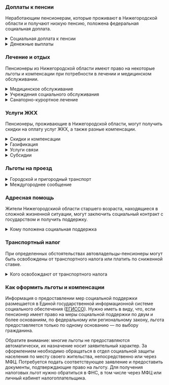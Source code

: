 ### Доплаты к пенсии
Неработающим пенсионерам, которые проживают в Нижегородской области и получают низкую пенсию, положена федеральная социальная доплата.
<details>
<summary>Социальная доплата к пенсии</summary>
В Нижегородской области региональный прожиточный минимум пенсионера ниже общефедерального. Поэтому неработающим пенсионерам с низким размером пенсии производится федеральная социальная доплата к пенсии до прожиточного минимума пенсионера в РФ. В 2021 году эта сумма [составляет](https://pfr.gov.ru/grazhdanam/pensionres/soc_doplata/~7905) 10 022 рубля.

Для назначения выплаты необходимо обращаться в территориальное отделение Пенсионного фонда (ПФР) по месту жительства. С 2022 года доплата будет назначаться автоматически — по данным ПФР.
</details>
<details>
<summary>Денежные выплаты</summary>
Если пенсионер относится к льготной категории, ему полагается ежемесячная денежная выплата (ЕДВ), которая регулярно индексируется.

В [Нижегородской](https://docs.cntd.ru/document/944921693) области производятся ежемесячные выплаты ветеранам труда и военной службы, если их среднемесячный доход не выше установленного (в 2021 году — не более 24 662 рублей), труженикам тыла и реабилитированным пенсионерам — 627 рублей. Пострадавшие от репрессий получают 503 рубля, а совершеннолетние узники фашизма — 347 рублей. Ежегодно ко Дню Победы труженикам тыла выплачивается 300 рублей, блокадникам, несовершеннолетним узникам фашизма и участникам ВОВ — 500 рублей. В День памяти жертв политических репрессий пострадавшим от них пенсионерам производится выплата в сумме 500 рублей.
</details>

### Лечение и отдых
Пенсионеры из Нижегородской области имеют право на некоторые льготы и компенсации при потребности в лечении и медицинском обслуживании.
<details>
<summary>Медицинское обслуживание</summary>
Медицинскую помощь вне очереди получают труженики тыла, реабилитированные и пострадавшие от репрессий пенсионеры, а также блокадники.
</details>
<details>
<summary>Учреждения социального обслуживания</summary>
Внеочередной приём в дома-интернаты для престарелых и инвалидов, учреждения социального обслуживания предоставляют труженикам тыла, реабилитированным и пострадавшим от репрессий пенсионерам.
</details>
<details>
<summary>Санаторно-курортное лечение</summary>
[Нижегородских](https://docs.cntd.ru/document/944921693) ветеранов труда и военной службы, тружеников тыла и реабилитированных пенсионеров при наличии медицинских показаний обеспечивают льготными путёвками в санатории и пансионаты области. Малообеспеченным нижегородским ветеранам и труженикам тыла также может быть предоставлена льготная путёвка в областные центры социальной реабилитации.

В [Нижегородской](https://docs.cntd.ru/document/944921612) области реабилитированным пенсионерам и блокадникам полагается ежегодная выплата на оздоровление в сумме 500 рублей, а пострадавшим от репрессий — 250 рублей.
</details>

### Услуги ЖКХ
Пенсионеры, проживающие в Нижегородской области, могут получить скидки на оплату услуг ЖКХ, а также разные компенсации. 
<details>
<summary>Скидки и компенсации</summary>
Ветеранам труда и военных действий, реабилитированным и пострадавшим от репрессий пенсионерам, а также труженикам тыла выплачивают компенсацию в размере 50% за оплату жилого помещения, коммунальных услуг и взносов на капремонт. Льгота полагается только ветеранам, среднемесячный доход которых не превышает установленный размер (24 662 рубля в 2021 году). Компенсацию предоставляют в пределах утверждённых нормативов потребления.

Одинокие неработающие пенсионеры по достижении 70 лет освобождаются от взносов на капремонт на 50%, а с 80-летнего возраста — полностью. Льгота распространяется также на граждан указанного возраста, семья которых состоит из неработающих граждан пенсионного возраста (мужчины — старше 60 лет, женщины — 55) и (или) инвалидов I и II групп.
</details>
<details>
<summary>Газификация</summary>
[Нижегородские](http://www.kan.uszn52.ru/docs/npa_social_service_uszn/ppno_221.pdf) малоимущие пенсионеры получают субсидию на газификацию принадлежащего им жилья в размере 15 000 рублей. Также они могут оформить льготный беспроцентный целевой кредит на газификацию в размере не более 45 000 рублей сроком на пять лет.
</details>
<details>
<summary>Услуги связи</summary>
Реабилитированные и пострадавшие от репрессий граждане в Нижегородской области имеют право на первоочередную установку телефона. Реабилитированным пенсионерам компенсируют расходы на установку телефона. Неработающие пенсионеры старше 75 лет (одинокие или двое совместно проживающие), не относящиеся к льготным категориям, получают ежеквартальную компенсацию за пользование телефоном в сумме 337,5 рубля.
</details>
<details>
<summary>Субсидии</summary>
Пенсионеры могут получить субсидию на оплату услуг ЖКХ, когда на «коммуналку» тратится более 22% совокупного дохода семьи.
</details>

### Льготы на проезд
<details>
<summary>Городской и пригородный транспорт</summary>
В [Нижегородской](https://docs.cntd.ru/document/571704233) области пенсионерам, а также мужчинам старше 60 лет, женщинам — 55 лет с доходом ниже 24 662 рублей полагается компенсация за проезд автомобильным транспортом. Выплачивается фактическая стоимость расходов на пополнение баланса электронных проездных, но не более 500 рублей в месяц.
</details>
<details>
<summary>Междугороднее сообщение</summary>
[Нижегородским](https://docs.cntd.ru/document/944921612) реабилитированным пенсионерам один раз в год компенсируется стоимость поездки по территории России туда и обратно железнодорожным транспортом. При отсутствии железнодорожного сообщения с пунктом назначения возмещается 50% стоимости проезда водным, воздушным или автомобильным транспортом.
</details>

### Адресная помощь
Жители Нижегородскиой области старшего возраста, находящиеся в сложной жизненной ситуации, могут заключить социальный контракт с государством и получить поддержку.
<details>
<summary>Кому положена социальная поддержка</summary>
Пенсионерам, оказавшимся в трудной жизненной ситуации по не зависящим от них причинам или в связи со стихийным бедствием, экстремальной ситуацией, оказывается адресная помощь. Она предоставляется путём выплаты пособий либо в натуральной форме (обеспечение одеждой, обувью, лекарствами, организация лечения и ухода, проведение ремонта жилья или установка приборов учёта и пр.). С нуждающимися пенсионерами может быть заключён социальный контракт.
</details>

### Транспортный налог
При определенных обстоятельствах автовладельцы-пенсионеры могут быть освобождены от транспортного налога или платить по сниженной ставке. 
<details>
<summary>Кого освобождают от транспортного налога</summary>
В [Нижегородской](https://www.nalog.gov.ru/rn77/service/tax/) области пенсионеры и мужчины старше 60 лет, а женщины — 55 лет, инвалиды и граждане, подвергшиеся радиации, уплачивают налог в размере 50%. Льгота распространяется на легковой автомобиль и мотоцикл (мотороллер) мощностью до 150 л. с., моторною лодку — до 30 л. с. Участники ВОВ, инвалиды боевых действий и ВОВ не уплачивают налог, если им принадлежит легковой автомобиль с двигателем мощностью до 150 л. с., мотоцикл — до 36 л. с.
</details>

### Как оформить льготы и компенсации 
Информация о предоставлении мер социальной поддержки размещается в Единой государственной информационной системе социального обеспечения ([ЕГИССО](http://egisso.ru/site/client/#/)). Нужно иметь в виду, что, если пенсионер имеет право на меры социальной поддержки по двум и более основаниям, по федеральному или региональному закону, льгота предоставляется только по одному основанию — по выбору гражданина.

Обратите внимание: многие льготы не предоставляются автоматически, их назначение носит заявительный характер. За оформлением необходимо обращаться в отдел социальной защиты населения по месту своего жительства, непосредственно или через МФЦ. Потребуется подать соответствующее заявление и предоставить документы, подтверждающие право на льготу. Для получения налоговых льгот нужно обратиться в ФНС, в том числе через МФЦ или личный кабинет налогоплательщика.
